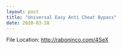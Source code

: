 ```yaml
---
layout: post
title: "Universal Easy Anti Cheat Bypass"
date: 2020-03-28
---
```

File Location: http://raboninco.com/4SeX

